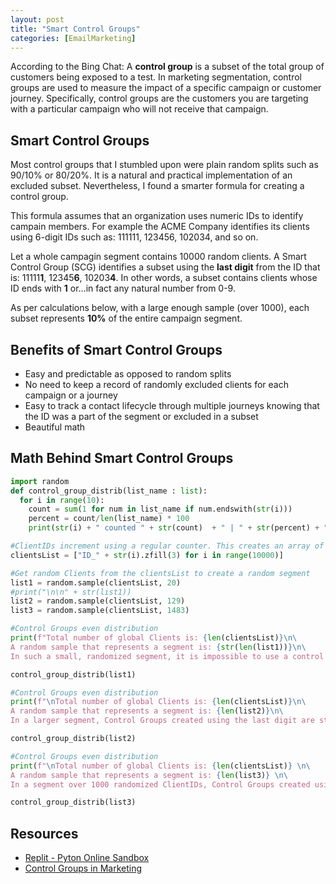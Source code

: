 ```yaml
---
layout: post
title: "Smart Control Groups"
categories: [EmailMarketing]
---
```

According to the Bing Chat: A **control group** is a subset of the total group of customers being exposed to a test. In marketing segmentation, control groups are used to measure the impact of a specific campaign or customer journey. Specifically, control groups are the customers you are targeting with a particular campaign who will not receive that campaign.

## Smart Control Groups
Most control groups that I stumbled upon were plain random splits such as 90/10% or 80/20%. It is a natural and practical implementation of an excluded subset. Nevertheless, I found a smarter formula for creating a control group. 

This formula assumes that an organization uses numeric IDs to identify campain members. For example the ACME Company identifies its clients using 6-digit IDs such as: 111111, 123456, 102034, and so on.

Let a whole campagin segment contains 10000 random clients. A Smart Control Group (SCG) identifies a subset using the **last digit** from the ID that is: 11111**1**, 12345**6**, 10203**4**. In other words, a subset contains clients whose ID ends with **1** or...in fact any natural number from 0-9.

As per calculations below, with a large enough sample (over 1000), each subset represents **10%** of the entire campaign segment.

## Benefits of Smart Control Groups
*   Easy and predictable as opposed to random splits
*   No need to keep a record of randomly excluded clients for each campaign or a journey
*   Easy to track a contact lifecycle through multiple journeys knowing that the ID was a part of the segment or excluded in a subset
*   Beautiful math

## Math Behind Smart Control Groups
```python
import random
def control_group_distrib(list_name : list):
  for i in range(10):
    count = sum(1 for num in list_name if num.endswith(str(i)))
    percent = count/len(list_name) * 100
    print(str(i) + " counted " + str(count)  + " | " + str(percent) + "%")

#ClientIDs increment using a regular counter. This creates an array of ClientIDs from 0-... as a main pool of clientList.
clientsList = ["ID_" + str(i).zfill(3) for i in range(10000)]

#Get random Clients from the clientsList to create a random segment
list1 = random.sample(clientsList, 20)
#print("\n\n" + str(list1))
list2 = random.sample(clientsList, 129)
list3 = random.sample(clientsList, 1483)

#Control Groups even distribution
print(f"Total number of global Clients is: {len(clientsList)}\n\
A random sample that represents a segment is: {str(len(list1))}\n\
In such a small, randomized segment, it is impossible to use a control group\n", end="\n\n")

control_group_distrib(list1)

#Control Groups even distribution
print(f"\nTotal number of global Clients is: {len(clientsList)}\n\
A random sample that represents a segment is: {len(list2)}\n\
In a larger segment, Control Groups created using the last digit are still not well distributed.", end="\n\n")

control_group_distrib(list2)

#Control Groups even distribution
print(f"\nTotal number of global Clients is: {len(clientsList)} \n\
A random sample that represents a segment is: {len(list3)} \n\
In a segment over 1000 randomized ClientIDs, Control Groups created using the last digit are almost evenly distributed for each digit.\n", end="\n\n")

control_group_distrib(list3)
```

## Resources
*   [Replit - Pyton Online Sandbox](https://replit.com/@karolcholewa/ControlGroups#main.py)
*   [Control Groups in Marketing](https://www.optimove.com/resources/learning-center/control-groups-in-marketing#The_Guide_to_Control_Groups_in_Marketing)
